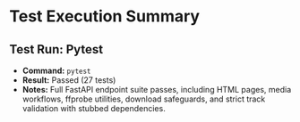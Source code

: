 # Test Execution Summary

## Test Run: Pytest
- **Command:** `pytest`
- **Result:** Passed (27 tests)
- **Notes:** Full FastAPI endpoint suite passes, including HTML pages, media workflows, ffprobe utilities, download safeguards, and strict track validation with stubbed dependencies.
